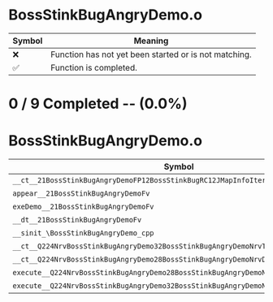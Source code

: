 # BossStinkBugAngryDemo.o
| Symbol | Meaning 
| ------------- | ------------- 
| :x: | Function has not yet been started or is not matching. 
| :white_check_mark: | Function is completed. 


# 0 / 9 Completed -- (0.0%)
# BossStinkBugAngryDemo.o
| Symbol | Decompiled? |
| ------------- | ------------- |
| `__ct__21BossStinkBugAngryDemoFP12BossStinkBugRC12JMapInfoIter` | :x: |
| `appear__21BossStinkBugAngryDemoFv` | :x: |
| `exeDemo__21BossStinkBugAngryDemoFv` | :x: |
| `__dt__21BossStinkBugAngryDemoFv` | :x: |
| `__sinit_\BossStinkBugAngryDemo_cpp` | :x: |
| `__ct__Q224NrvBossStinkBugAngryDemo32BossStinkBugAngryDemoNrvTryStartFv` | :x: |
| `__ct__Q224NrvBossStinkBugAngryDemo28BossStinkBugAngryDemoNrvDemoFv` | :x: |
| `execute__Q224NrvBossStinkBugAngryDemo28BossStinkBugAngryDemoNrvDemoCFP5Spine` | :x: |
| `execute__Q224NrvBossStinkBugAngryDemo32BossStinkBugAngryDemoNrvTryStartCFP5Spine` | :x: |

